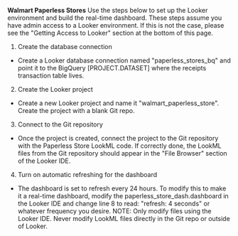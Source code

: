 **Walmart Paperless Stores**
Use the steps below to set up the Looker environment and build the real-time dashboard.
These steps assume you have admin access to a Looker environment. If this is not the case, please
see the "Getting Access to Looker" section at the bottom of this page.

1) Create the database connection
- Create a Looker database connection named "paperless_stores_bq" and point it to the BigQuery
[PROJECT.DATASET] where the receipts transaction table lives.

2) Create the Looker project
- Create a new Looker project and name it "walmart_paperless_store". Create the project with a
blank Git repo.

3) Connect to the Git repository
- Once the project is created, connect the project to the Git repository with the Paperless Store
LookML code. If correctly done, the LookML files from the Git repository should appear in the
"File Browser" section of the Looker IDE.

4) Turn on automatic refreshing for the dashboard
- The dashboard is set to refresh every 24 hours. To modify this to make it a real-time dashboard,
modify the paperless_store_dash.dashboard in the Looker IDE and change line 8 to read:
"refresh: 4 seconds" or whatever frequency you desire.
NOTE: Only modify files using the Looker IDE. Never modify LookML files directly in the Git repo
or outside of Looker.
